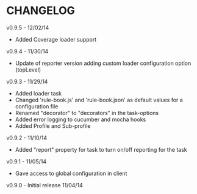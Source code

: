 CHANGELOG
=========

v0.9.5 - 12/02/14
* Added Coverage loader support

v0.9.4 - 11/30/14
* Update of reporter version adding custom loader configuration option (topLevel)

v0.9.3 - 11/29/14
* Added loader task
* Changed 'rule-book.js' and 'rule-book.json' as default values for a configuration file
* Renamed "decorator" to "decorators" in the task-options
* Added error logging to cucumber and mocha hooks
* Added Profile and Sub-profile

v0.9.2 - 11/10/14
* Added "report" property for task to turn on/off reporting for the task

v0.9.1 - 11/05/14
* Gave access to global configuration in client

v0.9.0 - Initial release 11/04/14
